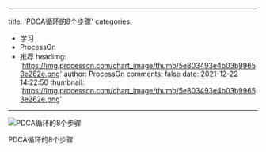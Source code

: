 
---
title: 'PDCA循环的8个步骤'
categories: 
 - 学习
 - ProcessOn
 - 推荐
headimg: 'https://img.processon.com/chart_image/thumb/5e803493e4b03b99653e262e.png'
author: ProcessOn
comments: false
date: 2021-12-22 14:22:50
thumbnail: 'https://img.processon.com/chart_image/thumb/5e803493e4b03b99653e262e.png'
---

<div>   
<img class="thumb" alt="PDCA循环的8个步骤" src="https://img.processon.com/chart_image/thumb/5e803493e4b03b99653e262e.png" referrerpolicy="no-referrer">
<p>PDCA循环的8个步骤</p>  
</div>
            